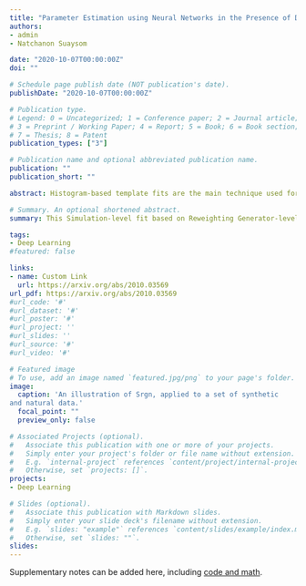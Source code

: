 ```yaml
---
title: "Parameter Estimation using Neural Networks in the Presence of Detector Effects"
authors:
- admin
- Natchanon Suaysom

date: "2020-10-07T00:00:00Z"
doi: ""

# Schedule page publish date (NOT publication's date).
publishDate: "2020-10-07T00:00:00Z"

# Publication type.
# Legend: 0 = Uncategorized; 1 = Conference paper; 2 = Journal article;
# 3 = Preprint / Working Paper; 4 = Report; 5 = Book; 6 = Book section;
# 7 = Thesis; 8 = Patent
publication_types: ["3"]

# Publication name and optional abbreviated publication name.
publication: ""
publication_short: ""

abstract: Histogram-based template fits are the main technique used for estimating parameters of high energy physics Monte Carlo generators. Parameterized neural network reweighting can be used to extend this fitting procedure to many dimensions and does not require binning. If the fit is to be performed using reconstructed data, then expensive detector simulations must be used for training the neural networks. We introduce a new two-level fitting approach that only requires one dataset with detector simulation and then a set of additional generation-level datasets without detector effects included. This Simulation-level fit based on Reweighting Generator-level events with Neural networks (SRGN) is demonstrated using simulated datasets for a variety of examples including a simple Gaussian random variable, parton shower tuning, and the top quark mass extraction.

# Summary. An optional shortened abstract.
summary: This Simulation-level fit based on Reweighting Generator-level events with Neural networks (SRGN) is demonstrated using simulated datasets for a variety of examples including a simple Gaussian random variable, parton shower tuning, and the top quark mass extraction.

tags:
- Deep Learning
#featured: false

links:
- name: Custom Link
  url: https://arxiv.org/abs/2010.03569
url_pdf: https://arxiv.org/abs/2010.03569 
#url_code: '#'
#url_dataset: '#'
#url_poster: '#'
#url_project: ''
#url_slides: ''
#url_source: '#'
#url_video: '#'

# Featured image
# To use, add an image named `featured.jpg/png` to your page's folder. 
image:
  caption: 'An illustration of Srgn, applied to a set of synthetic
and natural data.'
  focal_point: ""
  preview_only: false

# Associated Projects (optional).
#   Associate this publication with one or more of your projects.
#   Simply enter your project's folder or file name without extension.
#   E.g. `internal-project` references `content/project/internal-project/index.md`.
#   Otherwise, set `projects: []`.
projects:
- Deep Learning

# Slides (optional).
#   Associate this publication with Markdown slides.
#   Simply enter your slide deck's filename without extension.
#   E.g. `slides: "example"` references `content/slides/example/index.md`.
#   Otherwise, set `slides: ""`.
slides:
---
```


Supplementary notes can be added here, including [code and math](https://sourcethemes.com/academic/docs/writing-markdown-latex/).
